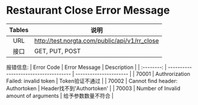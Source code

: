 # Restaurant Close Error Message

| Tables | 说明                                       |
| :----: | ---------------------------------------- |
|  URL   | http://test.norgta.com/public/api/v1/rr_close |
|   接口   | GET, PUT, POST                           |



报错信息:
| Error Code | Error Message                         | Description            |
| :--------: | ------------------------------------- | ---------------------- |
|   70001    | Authrorization Failed: invalid token  | Token验证不通过             |
|   70002    | Cannot find header: Authortoken       | Header找不到'Authortoken' |
|   70003    | Number of Invalid amount of arguments | 给予参数数量不符合              |